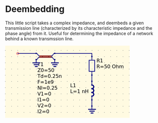 # Deembedding

This little script takes a complex impedance, and deembeds a given transmission line (characterized by its characteristic impedance and the phase angle) from it. Useful for determining the impedance of a network behind a known transmssion line.

![deembed](deembed.png)


